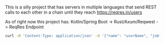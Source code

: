 This is a silly project that has servers in multiple languages that send REST calls to each other
in a chain until they reach https://reqres.in/users 

As of right now this project has: Kotlin/Spring Boot -> Rust/Axum/Reqwest -> ReqRes Endpoint

```bash
curl -H 'Content-Type: application/json' -d '{"name": "userName", "job": "someRole"}' -X POST http://localhost:8080/users
```
